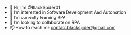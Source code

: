 - 👋 Hi, I’m @BlackSpider01
- 👀 I’m interested in Software Development And Automation  
- 🌱 I’m currently learning RPA
- 💞️ I’m looking to collaborate on RPA
- 📫 How to reach me contact.blackspider@gmail.com

<!---
BlackSpider01/BlackSpider01 is a ✨ special ✨ repository because its `README.md` (this file) appears on your GitHub profile.
You can click the Preview link to take a look at your changes.
--->
